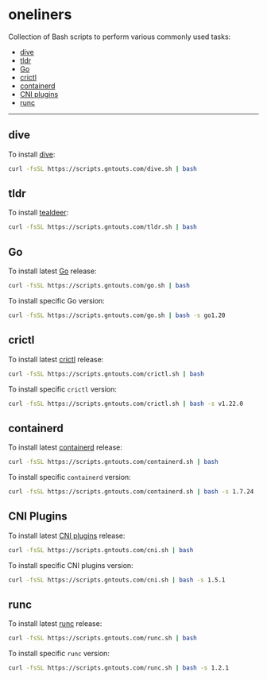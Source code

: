 # oneliners

Collection of Bash scripts to perform various commonly used tasks:

- [dive](#dive)
- [tldr](#tldr)
- [Go](#go)
- [crictl](#crictl)
- [containerd](#containerd)
- [CNI plugins](#cni-plugins)
- [runc](#runc)

---

## dive

To install [dive](https://github.com/wagoodman/dive):

```bash
curl -fsSL https://scripts.gntouts.com/dive.sh | bash
```

## tldr

To install [tealdeer](https://github.com/dbrgn/tealdeer):

```bash
curl -fsSL https://scripts.gntouts.com/tldr.sh | bash
```

## Go

To install latest [Go](https://go.dev/doc/install) release:

```bash
curl -fsSL https://scripts.gntouts.com/go.sh | bash
```

To install specific Go version:

```bash
curl -fsSL https://scripts.gntouts.com/go.sh | bash -s go1.20
```

## crictl

To install latest [crictl](https://github.com/kubernetes-sigs/cri-tools/blob/master/docs/crictl.md#install-crictl) release:

```bash
curl -fsSL https://scripts.gntouts.com/crictl.sh | bash
```

To install specific `crictl` version:

```bash
curl -fsSL https://scripts.gntouts.com/crictl.sh | bash -s v1.22.0
```

## containerd

To install latest [containerd](https://containerd.io/downloads/#installing-binaries) release:

```bash
curl -fsSL https://scripts.gntouts.com/containerd.sh | bash
```

To install specific `containerd` version:

```bash
curl -fsSL https://scripts.gntouts.com/containerd.sh | bash -s 1.7.24
```

## CNI Plugins

To install latest [CNI plugins](https://github.com/containernetworking/plugins) release:

```bash
curl -fsSL https://scripts.gntouts.com/cni.sh | bash
```

To install specific CNI plugins version:

```bash
curl -fsSL https://scripts.gntouts.com/cni.sh | bash -s 1.5.1
```

## runc

To install latest [runc](https://runc.io/downloads/#installing-binaries) release:

```bash
curl -fsSL https://scripts.gntouts.com/runc.sh | bash
```

To install specific `runc` version:

```bash
curl -fsSL https://scripts.gntouts.com/runc.sh | bash -s 1.2.1
```
